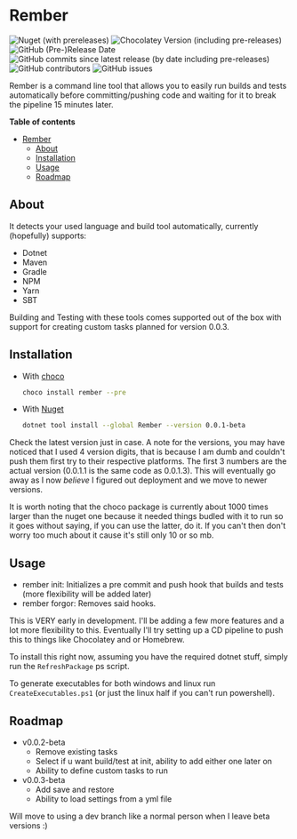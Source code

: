 # Rember

![Nuget (with prereleases)](https://img.shields.io/nuget/vpre/rember) ![Chocolatey Version (including pre-releases)](https://img.shields.io/chocolatey/v/rember?include_prereleases) ![GitHub (Pre-)Release Date](https://img.shields.io/github/release-date-pre/AntoniosBarotsis/rember) ![GitHub commits since latest release (by date including pre-releases)](https://img.shields.io/github/commits-since/AntoniosBarotsis/rember/latest?include_prereleases) ![GitHub contributors](https://img.shields.io/github/contributors/AntoniosBarotsis/rember) ![GitHub issues](https://img.shields.io/github/issues/AntoniosBarotsis/rember)

Rember is a command line tool that allows you to easily run builds and tests automatically before
committing/pushing code and waiting for it to break the pipeline 15 minutes later. 

**Table of contents**
- [Rember](#rember)
  - [About](#about)
  - [Installation](#installation)
  - [Usage](#usage)
  - [Roadmap](#roadmap)

## About 
It detects your used language and build tool automatically, currently (hopefully) supports:

- Dotnet
- Maven
- Gradle
- NPM
- Yarn
- SBT

Building and Testing with these tools comes supported out of the box with support for creating
custom tasks planned for version 0.0.3.

## Installation

- With [choco](https://community.chocolatey.org/packages/Rember)
  ```sh
  choco install rember --pre 
  ```

- With [Nuget](https://www.nuget.org/packages/Rember/)
  ```sh
  dotnet tool install --global Rember --version 0.0.1-beta
  ```

Check the latest version just in case. A note for the versions, you may have noticed that I used
4 version digits, that is because I am dumb and couldn't push them first try to their respective
platforms. The first 3 numbers are the actual version (0.0.1.1 is the same code as 0.0.1.3). This
will eventually go away as I now *believe* I figured out deployment and we move to newer versions.

It is worth noting that the choco package is currently about 1000 times larger than the nuget one
because it needed things budled with it to run so it goes without saying, if you can use the
latter, do it. If you can't then don't worry too much about it cause it's still only 10 or so mb.


## Usage

- rember init: Initializes a pre commit and push hook that builds and tests (more flexibility will be added later)
- rember forgor: Removes said hooks.

This is VERY early in development. I'll be adding a few more features and a lot more flexibility
to this. Eventually I'll try setting up a CD pipeline to push this to things like Chocolatey and or Homebrew.

To install this right now, assuming you have the required dotnet stuff, simply run the `RefreshPackage` ps script.

To generate executables for both windows and linux run `CreateExecutables.ps1` (or just the
linux half if you can't run powershell).

## Roadmap

- v0.0.2-beta
  - Remove existing tasks
  - Select if u want build/test at init, ability to add either one later on
  - Ability to define custom tasks to run
- v0.0.3-beta
  - Add save and restore
  - Ability to load settings from a yml file

Will move to using a dev branch like a normal person when I leave beta versions :)